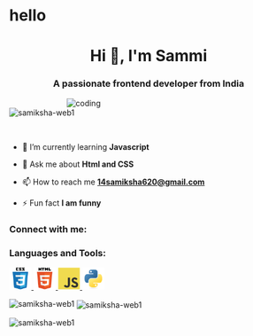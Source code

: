 # hello
<h1 align="center">Hi 👋, I'm Sammi</h1>
<h3 align="center">A passionate frontend developer from India</h3>
<img align="right"  alt="coding" width="400"  src="https://i.pinimg.com/originals/e7/26/c7/e726c74ac081eed50feee1433d12c998.gif">

<p align="left"> <img src="https://komarev.com/ghpvc/?username=samiksha-web1&label=Profile%20views&color=0e75b6&style=flat" alt="samiksha-web1" /> </p>

<p align="left"> <a href="https://twitter.com/" target="blank"><img src="https://img.shields.io/twitter/follow/?logo=twitter&style=for-the-badge" alt="" /></a> </p>

- 🌱 I’m currently learning **Javascript**

- 💬 Ask me about **Html and CSS**

- 📫 How to reach me **14samiksha620@gmail.com**

- ⚡ Fun fact **I am funny**

<h3 align="left">Connect with me:</h3>
<p align="left">
</p>

<h3 align="left">Languages and Tools:</h3>
<p align="left"> <a href="https://www.w3schools.com/css/" target="_blank" rel="noreferrer"> <img src="https://raw.githubusercontent.com/devicons/devicon/master/icons/css3/css3-original-wordmark.svg" alt="css3" width="40" height="40"/> </a> <a href="https://www.w3.org/html/" target="_blank" rel="noreferrer"> <img src="https://raw.githubusercontent.com/devicons/devicon/master/icons/html5/html5-original-wordmark.svg" alt="html5" width="40" height="40"/> </a> <a href="https://developer.mozilla.org/en-US/docs/Web/JavaScript" target="_blank" rel="noreferrer"> <img src="https://raw.githubusercontent.com/devicons/devicon/master/icons/javascript/javascript-original.svg" alt="javascript" width="40" height="40"/> </a> <a href="https://www.python.org" target="_blank" rel="noreferrer"> <img src="https://raw.githubusercontent.com/devicons/devicon/master/icons/python/python-original.svg" alt="python" width="40" height="40"/> </a> </p>

<p><img align="left" src="https://github-readme-stats.vercel.app/api/top-langs?username=samiksha-web1&show_icons=true&locale=en&layout=compact" alt="samiksha-web1" /></p>

<p>&nbsp;<img align="center" src="https://github-readme-stats.vercel.app/api?username=samiksha-web1&show_icons=true&locale=en" alt="samiksha-web1" /></p>

<p><img align="center" src="https://github-readme-streak-stats.herokuapp.com/?user=samiksha-web1&" alt="samiksha-web1" /></p>
